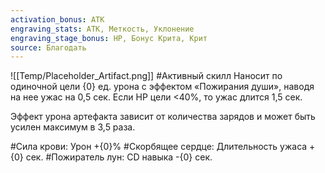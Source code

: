 ```yaml
---
activation_bonus: АТК
engraving_stats: АТК, Меткость, Уклонение
engraving_stage_bonus: HP, Бонус Крита, Крит
source: Благодать
---
```

![[Temp/Placeholder_Artifact.png]]
#Активный скилл
Наносит по одиночной цели {0} ед. урона с эффектом «Пожирания души», наводя на нее ужас на 0,5 сек. Если HP цели <40%, то ужас длится 1,5 сек.

Эффект урона артефакта зависит от количества зарядов и может быть усилен максимум в 3,5 раза.

#Сила крови: 
Урон +{0}%
#Скорбящее сердце: 
Длительность ужаса +{0} сек.
#Пожиратель лун: 
CD навыка -{0} сек.
